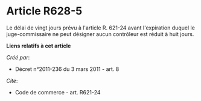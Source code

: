 # Article R628-5

Le délai de vingt jours prévu à l'article R. 621-24 avant l'expiration duquel le juge-commissaire ne peut désigner aucun
contrôleur est réduit à huit jours.

**Liens relatifs à cet article**

_Créé par_:

  - Décret n°2011-236 du 3 mars 2011 - art. 8

_Cite_:

  - Code de commerce - art. R621-24
